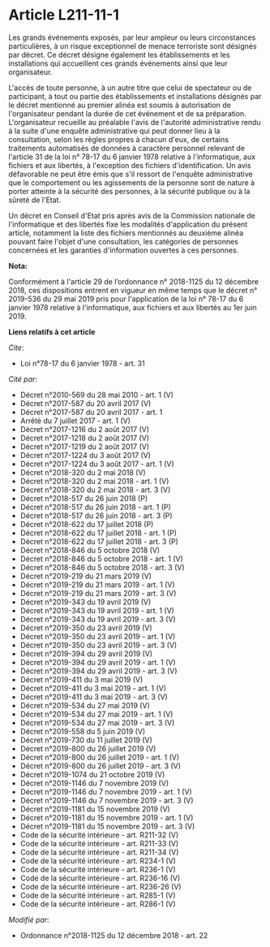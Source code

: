 # Article L211-11-1

Les grands événements exposés, par leur ampleur ou leurs circonstances particulières, à un risque exceptionnel de menace
terroriste sont désignés par décret. Ce décret désigne également les établissements et les installations qui accueillent ces
grands événements ainsi que leur organisateur.

L'accès de toute personne, à un autre titre que celui de spectateur ou de participant, à tout ou partie des établissements et
installations désignés par le décret mentionné au premier alinéa est soumis à autorisation de l'organisateur pendant la durée
de cet événement et de sa préparation. L'organisateur recueille au préalable l'avis de l'autorité administrative rendu à la
suite d'une enquête administrative qui peut donner lieu à la consultation, selon les règles propres à chacun d'eux, de
certains traitements automatisés de données à caractère personnel relevant de l'article 31 de la loi n° 78-17 du 6 janvier
1978 relative à l'informatique, aux fichiers et aux libertés, à l'exception des fichiers d'identification. Un avis
défavorable ne peut être émis que s'il ressort de l'enquête administrative que le comportement ou les agissements de la
personne sont de nature à porter atteinte à la sécurité des personnes, à la sécurité publique ou à la sûreté de l'Etat.

Un décret en Conseil d'Etat pris après avis de la Commission nationale de l'informatique et des libertés fixe les modalités
d'application du présent article, notamment la liste des fichiers mentionnés au deuxième alinéa pouvant faire l'objet d'une
consultation, les catégories de personnes concernées et les garanties d'information ouvertes à ces personnes.

**Nota:**

Conformément à l'article 29 de l’ordonnance n° 2018-1125 du 12 décembre 2018, ces dispositions entrent en vigueur en même
temps que le décret n° 2019-536 du 29 mai 2019 pris pour l'application de la loi n° 78-17 du 6 janvier 1978 relative à
l'informatique, aux fichiers et aux libertés au 1er juin 2019.

**Liens relatifs à cet article**

_Cite_:

  - Loi n°78-17 du 6 janvier 1978 - art. 31

_Cité par_:

  - Décret n°2010-569  du 28 mai 2010 - art. 1 (V)
  - Décret n°2017-587 du 20 avril 2017 (V)
  - Décret n°2017-587 du 20 avril 2017 - art. 1
  - Arrêté du 7 juillet 2017 - art. 1 (V)
  - Décret n°2017-1216 du 2 août 2017 (V)
  - Décret n°2017-1218 du 2 août 2017 (V)
  - Décret n°2017-1219 du 2 août 2017 (V)
  - Décret n°2017-1224 du 3 août 2017 (V)
  - Décret n°2017-1224 du 3 août 2017 - art. 1 (V)
  - Décret n°2018-320 du 2 mai 2018 (V)
  - Décret n°2018-320 du 2 mai 2018 - art. 1 (V)
  - Décret n°2018-320 du 2 mai 2018 - art. 3 (V)
  - Décret n°2018-517 du 26 juin 2018 (P)
  - Décret n°2018-517 du 26 juin 2018 - art. 1 (P)
  - Décret n°2018-517 du 26 juin 2018 - art. 3 (P)
  - Décret n°2018-622 du 17 juillet 2018 (P)
  - Décret n°2018-622 du 17 juillet 2018 - art. 1 (P)
  - Décret n°2018-622 du 17 juillet 2018 - art. 3 (P)
  - Décret n°2018-846 du 5 octobre 2018 (V)
  - Décret n°2018-846 du 5 octobre 2018 - art. 1 (V)
  - Décret n°2018-846 du 5 octobre 2018 - art. 3 (V)
  - Décret n°2019-219 du 21 mars 2019 (V)
  - Décret n°2019-219 du 21 mars 2019 - art. 1 (V)
  - Décret n°2019-219 du 21 mars 2019 - art. 3 (V)
  - Décret n°2019-343 du 19 avril 2019 (V)
  - Décret n°2019-343 du 19 avril 2019 - art. 1 (V)
  - Décret n°2019-343 du 19 avril 2019 - art. 3 (V)
  - Décret n°2019-350 du 23 avril 2019 (V)
  - Décret n°2019-350 du 23 avril 2019 - art. 1 (V)
  - Décret n°2019-350 du 23 avril 2019 - art. 3 (V)
  - Décret n°2019-394 du 29 avril 2019 (V)
  - Décret n°2019-394 du 29 avril 2019 - art. 1 (V)
  - Décret n°2019-394 du 29 avril 2019 - art. 3 (V)
  - Décret n°2019-411 du 3 mai 2019 (V)
  - Décret n°2019-411 du 3 mai 2019 - art. 1 (V)
  - Décret n°2019-411 du 3 mai 2019 - art. 3 (V)
  - Décret n°2019-534 du 27 mai 2019 (V)
  - Décret n°2019-534 du 27 mai 2019 - art. 1 (V)
  - Décret n°2019-534 du 27 mai 2019 - art. 3 (V)
  - Décret n°2019-558 du 5 juin 2019 (V)
  - Décret n°2019-730 du 11 juillet 2019 (V)
  - Décret n°2019-800 du 26 juillet 2019 (V)
  - Décret n°2019-800 du 26 juillet 2019 - art. 1 (V)
  - Décret n°2019-800 du 26 juillet 2019 - art. 3 (V)
  - Décret n°2019-1074 du 21 octobre 2019 (V)
  - Décret n°2019-1146 du 7 novembre 2019 (V)
  - Décret n°2019-1146 du 7 novembre 2019 - art. 1 (V)
  - Décret n°2019-1146 du 7 novembre 2019 - art. 3 (V)
  - Décret n°2019-1181 du 15 novembre 2019 (V)
  - Décret n°2019-1181 du 15 novembre 2019 - art. 1 (V)
  - Décret n°2019-1181 du 15 novembre 2019 - art. 3 (V)
  - Code de la sécurité intérieure - art. R211-32 (V)
  - Code de la sécurité intérieure - art. R211-33 (V)
  - Code de la sécurité intérieure - art. R211-34 (V)
  - Code de la sécurité intérieure - art. R234-1 (V)
  - Code de la sécurité intérieure - art. R236-1 (V)
  - Code de la sécurité intérieure - art. R236-16 (V)
  - Code de la sécurité intérieure - art. R236-26 (V)
  - Code de la sécurité intérieure - art. R285-1 (V)
  - Code de la sécurité intérieure - art. R286-1 (V)

_Modifié par_:

  - Ordonnance n°2018-1125 du 12 décembre 2018 - art. 22
